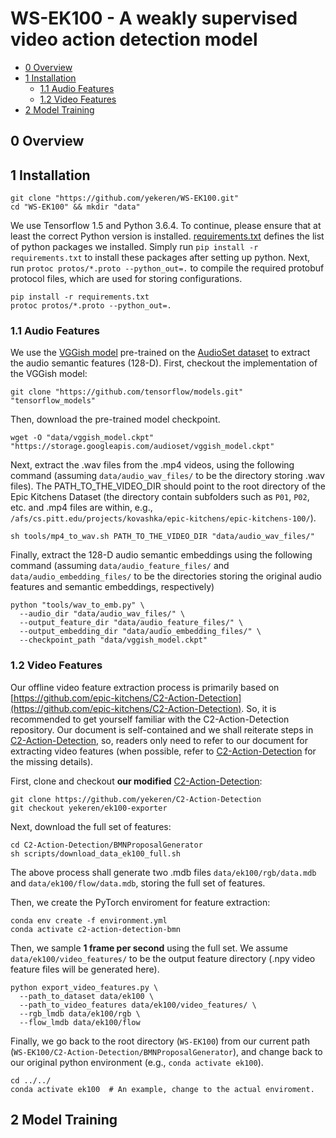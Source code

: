 # WS-EK100 - A weakly supervised video action detection model

* [0 Overview](#0-overview)
* [1 Installation](#1-installation)
  - [1.1 Audio Features](#11-audio-features)
  - [1.2 Video Features](#12-video-features)
* [2 Model Training](#2-model-training)


## 0 Overview

## 1 Installation

```
git clone "https://github.com/yekeren/WS-EK100.git"
cd "WS-EK100" && mkdir "data"
```

We use Tensorflow 1.5 and Python 3.6.4. To continue, please ensure that at least the correct Python version is installed.
[requirements.txt](requirements.txt) defines the list of python packages we installed.
Simply run ```pip install -r requirements.txt``` to install these packages after setting up python.
Next, run ```protoc protos/*.proto --python_out=.``` to compile the required protobuf protocol files, which are used for storing configurations.

```
pip install -r requirements.txt
protoc protos/*.proto --python_out=.
```

### 1.1 Audio Features

We use the [VGGish model](https://github.com/tensorflow/models/tree/master/research/audioset/vggish) pre-trained on the [AudioSet dataset](https://research.google.com/audioset/) to extract the audio semantic features (128-D).
First, checkout the implementation of the VGGish model:

```
git clone "https://github.com/tensorflow/models.git" "tensorflow_models" 
```

Then, download the pre-trained model checkpoint.

```
wget -O "data/vggish_model.ckpt" "https://storage.googleapis.com/audioset/vggish_model.ckpt"
```

Next, extract the .wav files from the .mp4 videos, using the following command (assuming ```data/audio_wav_files/``` to be the directory storing .wav files).
The PATH_TO_THE_VIDEO_DIR should point to the root directory of the Epic Kitchens Dataset (the directory contain subfolders such as ```P01```, ```P02```, etc. and .mp4 files are within, e.g., ```/afs/cs.pitt.edu/projects/kovashka/epic-kitchens/epic-kitchens-100/```).

```
sh tools/mp4_to_wav.sh PATH_TO_THE_VIDEO_DIR "data/audio_wav_files/"
```

Finally, extract the 128-D audio semantic embeddings using the following command (assuming ```data/audio_feature_files/``` and ```data/audio_embedding_files/``` to be the directories storing the original audio features and semantic embeddings, respectively)

```
python "tools/wav_to_emb.py" \
  --audio_dir "data/audio_wav_files/" \
  --output_feature_dir "data/audio_feature_files/" \
  --output_embedding_dir "data/audio_embedding_files/" \
  --checkpoint_path "data/vggish_model.ckpt"
```
### 1.2 Video Features

Our offline video feature extraction process is primarily based on [https://github.com/epic-kitchens/C2-Action-Detection](https://github.com/epic-kitchens/C2-Action-Detection). So, it is recommended to get yourself familiar with the C2-Action-Detection repository. Our document is self-contained and we shall reiterate steps in [C2-Action-Detection](https://github.com/epic-kitchens/C2-Action-Detection), so, readers only need to refer to our document for extracting video features (when possible, refer to [C2-Action-Detection](https://github.com/epic-kitchens/C2-Action-Detection) for the missing details).

First, clone and checkout **our modified** [C2-Action-Detection](https://github.com/epic-kitchens/C2-Action-Detection):
```
git clone https://github.com/yekeren/C2-Action-Detection
git checkout yekeren/ek100-exporter
```

Next, download the full set of features:
```
cd C2-Action-Detection/BMNProposalGenerator
sh scripts/download_data_ek100_full.sh
```

The above process shall generate two .mdb files ```data/ek100/rgb/data.mdb``` and ```data/ek100/flow/data.mdb```, storing the full set of features.

Then, we create the PyTorch enviroment for feature extraction:
```
conda env create -f environment.yml
conda activate c2-action-detection-bmn
```


Then, we sample **1 frame per second** using the full set. We assume ```data/ek100/video_features/``` to be the output feature directory (.npy video feature files will be generated here).

```
python export_video_features.py \
  --path_to_dataset data/ek100 \
  --path_to_video_features data/ek100/video_features/ \
  --rgb_lmdb data/ek100/rgb \
  --flow_lmdb data/ek100/flow
```

Finally, we go back to the root directory (```WS-EK100```) from our current path (```WS-EK100/C2-Action-Detection/BMNProposalGenerator```), and change back to our original python environment (e.g., ```conda activate ek100```).

```
cd ../../
conda activate ek100  # An example, change to the actual enviroment.
```

## 2 Model Training

